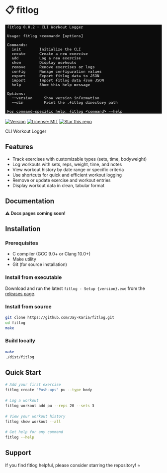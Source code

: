 # 📋 fitlog

![fitlog](./public/fitlog-0.0.2.png)

[![Version](https://img.shields.io/badge/version-0.0.2-blue.svg)](https://github.com/yourusername/fitlog)
[![License: MIT](https://img.shields.io/badge/License-MIT-yellow.svg)](https://opensource.org/licenses/MIT)
[![Star this repo](https://img.shields.io/github/stars/Jay-Karia/fitlog?style=social)](https://github.com/Jay-Karia/fitlog)

CLI Workout Logger

## Features

- Track exercises with customizable types (sets, time, bodyweight)
- Log workouts with sets, reps, weight, time, and notes
- View workout history by date range or specific criteria
- Use shortcuts for quick and efficient workout logging
- Remove or update exercise and workout entries
- Display workout data in clean, tabular format

## Documentation

**⚠️ Docs pages coming soon!**

## Installation

### Prerequisites

- C compiler (GCC 9.0+ or Clang 10.0+)
- Make utility
- Git (for source installation)

### Install from executable

Download and run the latest `fitlog - Setup {version}.exe` from the [releases page](https://github.com/Jay-Karia/fitlog/releases).

### Install from source

```bash
git clone https://github.com/Jay-Karia/fitlog.git
cd fitlog
make
```

### Build locally

```bash
make
./dist/fitlog
```

## Quick Start

```bash
# Add your first exercise
fitlog create "Push-ups" pu --type body

# Log a workout
fitlog workout add pu --reps 20 --sets 3

# View your workout history
fitlog show workout --all

# Get help for any command
fitlog --help
```

## Support

If you find fitlog helpful, please consider starring the repository! ⭐
